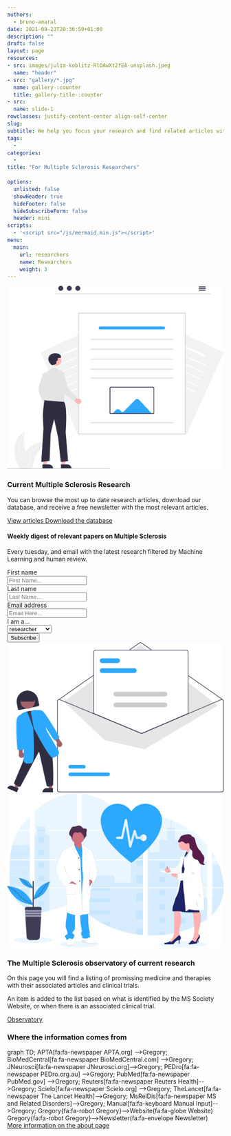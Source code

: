 ```yaml
---
authors:
  - bruno-amaral
date: 2021-09-23T20:36:59+01:00
description: ""
draft: false
layout: page
resources: 
- src: images/julia-koblitz-RlOAwXt2fEA-unsplash.jpeg
  name: "header"
- src: "gallery/*.jpg"
  name: gallery-:counter
  title: gallery-title-:counter
- src:
  name: slide-1
rowclasses: justify-content-center align-self-center
slug:
subtitle: We help you focus your research and find related articles with ease
tags: 
  - 
categories: 
  - 
title: "For Multiple Sclerosis Researchers"

options:
  unlisted: false
  showHeader: true
  hideFooter: false
  hideSubscribeForm: false
  header: mini
scripts:
  - '<script src="/js/mermaid.min.js"></script>'
menu:
  main:
    url: researchers
    name: Researchers
    weight: 3
---
```


<div class="col-md-5 col-12 justify-content-center align-self-center align-right">
  <img src="images/undraw_Online_articles_re_yrkj.svg" class="float-right w-50 align-middle d-none d-md-block" alt="medical doctors" loading="lazy"/>
  </div>
  <div class="col-md-5 col-12 justify-content-center align-self-center">
  
  <h3 class="title">Current Multiple Sclerosis Research</h3>
  
  <p class="lead font-weight-biold">You can browse the most up to date research articles, download our database, and receive a free newsletter with the most relevant articles.</p>
      <a href='{{< ref "/articles/_index.md" >}}' class="btn btn-primary btn-round btn-lg font-weight-bold umami--click--view-articles-researchers-page">View articles <i class="fas fa-arrow-circle-right"></i></a>
      <a href='{{< ref "/downloads/_index.md" >}}' class="btn btn-success btn-round btn-lg font-weight-bold umami--click--downloads-researchers-page">Download the database <i class="fas fa-download"></i></a>
  </div>
</div>

<div class="row justify-content-center align-self-center mb-5 mt-5 p-md-5">
  <div class="col-md-5 col-12 justify-content-center align-self-center ">
    <div class="col-md-12 ml-auto mr-auto">
                <div class="card card-contact card-raised">
                  <form role="form" id="contact-form1" method="post" action="https://api.gregory-ms.com/subscriptions/new/">
                    <div class="card-header text-center">
                      <h4 class="card-title font-weight-bold">Weekly digest of relevant papers on Multiple Sclerosis</h4>
                      <p class="p-3">Every tuesday, and email with the latest research filtered by Machine Learning and human review.</p>
                    </div>
                    <div class="card-body">
                      <div class="row">
                        <div class="col-md-6 pr-2">
                          <label>First name</label>
                          <div class="input-group">
                            <div class="input-group-prepend">
                              <span class="input-group-text pr-2"><i class="now-ui-icons users_circle-08"></i></span>
                            </div>
                            <input type="text" name="first_name" class="form-control" placeholder="First Name..." aria-label="First Name..." autocomplete="given-name">
                          </div>
                        </div>
                        <div class="col-md-6 pl-2">
                          <div class="form-group">
                            <label>Last name</label>
                            <div class="input-group">
                              <div class="input-group-prepend">
                                <span class="input-group-text pr-2"><i class="now-ui-icons text_caps-small"></i></span>
                              </div>
                              <input type="text" name="last_name" class="form-control" placeholder="Last Name..." aria-label="Last Name..." autocomplete="family-name">
                            </div>
                          </div>
                        </div>
                      </div>
                      <div class="form-group">
                        <label>Email address</label>
                        <div class="input-group">
                          <div class="input-group-prepend">
                            <span class="input-group-text pr-2"><i class="now-ui-icons ui-1_email-85"></i></span>
                          </div>
                          <input type="email" name="email" id="email" class="form-control" placeholder="Email Here..." autocomplete="email">
                        </div>
                      </div>
                      <div class="form-group">
                        <label>I am a...</label>
                        <div class="input-group">
                          <select id="profile" name="profile" class="form-control">
                            <option value="researcher">researcher</option>
                            <option value="doctor">doctor</option>
                            <option value="clinical centre">clinical centre</option>
                            <option value="patient">patient</option>
                          </select>
                        </div>
                      </div>
                      <div class="row">
                        <div class="col-md-12 ml-auto mr-auto text-center">
                          <input value="2" name="list" id="list" type="hidden">
                          <button type="submit" class="btn btn-primary btn-round mr-auto ml-auto">Subscribe</button>
                        </div>
                      </div>
                    </div>
                  </form>
                </div>
              </div>
  </div>
  <div class="col-md-5 col-12 justify-content-center align-self-center">
    <img src="images/undraw_subscribe_vspl.svg" class="w-50 align-middle d-none d-md-block ml-auto mr-auto" alt="Email newsletter" loading="lazy"/>
  </div>  
</div>

<div class="row justify-content-center align-self-center mb-5 p-md-5">
<div class="col-md-5 col-12 justify-content-center align-self-center align-right ">
  <img src="images/undraw_medicine_b1ol.svg" class="w-50 align-middle d-none d-md-block float-left" alt="medical doctors" loading="lazy" />
  </div>
  <div class="col-md-5 col-12 justify-content-center align-self-center">
  
  <h3 class="title">The Multiple Sclerosis observatory of current research</h3>
  
  <p class="lead font-weight-biold">On this page you will find a listing of promissing medicine and therapies with their associated articles and clinical trials.</p>
  
  <p>An item is added to the list based on what is identified by the MS Society Website, or when there is an associated clinical trial.</p>
  <a href='{{< ref "/observatory/_index.md" >}}' class="btn btn-success btn-round btn-lg font-weight-bold umami--click--observatory-researchers-page">Observatory <i class="fas fa-arrow-circle-right"></i></a>
</div>  
</div>

<div class="row justify-content-center align-self-center mb-5 p-md-5">
<div class="col-md-12"><h3 class="title text-center">Where the information comes from</h3></div>
<div class="mermaid col-md-10 mx-auto">
graph TD;
    APTA[fa:fa-newspaper APTA.org] -->Gregory;
    BioMedCentral[fa:fa-newspaper BioMedCentral.com] -->Gregory;
    JNeurosci[fa:fa-newspaper JNeurosci.org]-->Gregory;
    PEDro[fa:fa-newspaper PEDro.org.au] -->Gregory;
    PubMed[fa:fa-newspaper PubMed.gov] -->Gregory;
    Reuters[fa:fa-newspaper Reuters Health]-->Gregory;
    Scielo[fa:fa-newspaper Scielo.org] -->Gregory;
    TheLancet[fa:fa-newspaper The Lancet Health]-->Gregory;
    MsRelDis[fa:fa-newspaper MS and Related Disorders]-->Gregory;
    Manual[fa:fa-keyboard Manual Input]-->Gregory;
    Gregory{fa:fa-robot Gregory}-->Website(fa:fa-globe Website)
    Gregory{fa:fa-robot Gregory}-->Newsletter(fa:fa-envelope Newsletter)
</div>
<div class="col-md-12 text-center">
  <a href='{{< ref "/about/index.md" >}}' class="btn btn-primary btn-round btn-lg font-weight-bold umami--click--more-info-on-sources-researchers-page">More information on the about page <i class="fas fa-arrow-circle-right"></i></a>
</div>
</div>